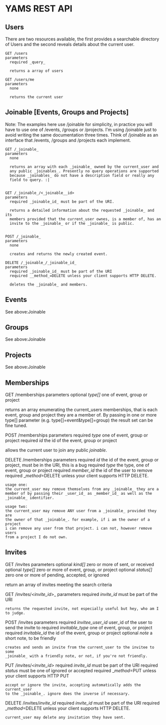 # YAMS REST API

## Users

There are two resources available, the first provides a searchable directory
of Users and the second reveals details about the current user.

    GET /users
    parameters
      required _query_ 
      
      returns a array of users
    
    GET /users/me
    parameters
      none
      
      returns the current user 

## Joinable [Events, Groups and Projects]

Note: The examples here use /joinable for simplicity, in practice you will
have to use one of /events, /groups or /projects. I'm using /joinable just
to avoid writing the same documentation three times. Think of /joinable as
an interface that /events, /groups and /projects each implement.

    GET /_joinable_
    parameters
      none
      
      returns an array with each _joinable_ owned by the current_user and
      any public _joinables_. Presently no query operations are supported
      because _joinables_ do not have a description field or really any 
      field to query. :|
    
    
    GET /_joinable_/<_joinable__id>
    parameters
      required _joinable_id_ must be part of the URI.
      
      returns a detailed information about the requested _joinable_ and its
      members provided that the current_user ownes, is a member of, has an 
      invite to the _joinable_ or if the _joinable_ is public.
    
    
    POST /_joinable_
    parameters
      none
      
      creates and returns the newly created event.
      
    DELETE /_joinable_/_joinable_id_
    parameters
      required _joinable_id_ must be part of the URI
      required __method_=DELETE unless your client supports HTTP DELETE.
      
      deletes the _joinable_ and members.
    

## Events

See above:Joinable

  
## Groups

See above:Joinable


## Projects

See above:Joinable


## Memberships

  GET /memberships
  parameters
    optional _type[]_ one of event, group or project
  
  returns an array enumerating the current_users memberships, that is each
  event, group and project they are a member of. By passing in one or more
  type[] parameter (e.g. type[]=event&type[]=group) the result set can be
  fine tuned.
  
  
  POST /memberships
  parameters
    required _type_ one of event, group or project
    required _id_   the id of the event, group or project
  
  allows the current user to join any public _joinable_. 
  
  DELETE /memberships
  parameters
    required _id_ the id of the event, group or project, must be in the URI,
                  this is a bug
    required _type_ the type, one of event, group or project
    required _member_id_ the id of the user to remove
    required __method_=DELETE unless your client supports HTTP DELETE.
    
    usage one:
    the current_user may remove themselves from any _joinable_ they are a 
    member of by passing their _user_id_ as _member_id_ as well as the 
    _joinable_ identifier. 
    
    usage two:
    the current_user may remove ANY user from a _joinable_ provided they are
    the owner of that _joinable_. for example, if i am the owner of a project
    i can remove any user from that project. i can not, however remove users
    from a project I do not own.
    
  
## Invites
  
  GET /invites
  parameters
    optional _kind[]_ zero or more of sent, or received
    optional _type[]_ zero or more of event, group, or project
    optional _status[]_ zero one or more of pending, accepted, or ignored
  
  return an array of invites meeting the search criteria
  
  
  GET /invites/_<invite_id_>_
  parameters
    required _invite_id_ must be part of the URI
    
    returns the requested invite, not especially useful but hey, who am I
    to judge. 
  
  
  POST /invites
  parameters
    required _invitee_user_id_ user_id of the user to send the invite to
    required _invitable_type_ one of event, group, or project
    required _invitable_id_ the id of the event, group or project
    optional _note_ a short note, to be friendly
    
    creates and sends an invite from the current_user to the invitee to some
    _joinable_ with a friendly note, or not, if you're not friendly.
  
  PUT /invites/_<invite_id>_
    required _invite_id_ must be part of the URI
    required _status_ must be one of ignored or accepted
    required __method_=PUT unless your client supports HTTP PUT
    
    accept or ignore the invite, accepting automatically adds the current_user
    to the _joinable_. ignore does the inverse if necessary.
  
  DELETE /invites/_invite_id_
    required _invite_id_ must be part of the URI
    required __method_=DELETE unless your client supports HTTP DELETE.
    
    current_user may delete any invitation they have sent.

